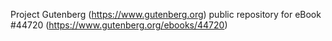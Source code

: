 Project Gutenberg (https://www.gutenberg.org) public repository for eBook #44720 (https://www.gutenberg.org/ebooks/44720)
